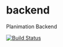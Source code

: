 # backend
Planimation Backend

[![Build Status](https://travis-ci.org/rakeshchoyal92/backend.svg?branch=develop)](https://travis-ci.org/rakeshchoyal92/backend)

